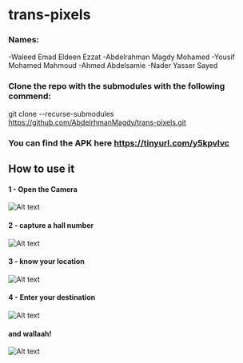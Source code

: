 # trans-pixels
### Names:
-Waleed Emad Eldeen Ezzat
-Abdelrahman Magdy Mohamed
-Yousif Mohamed Mahmoud
-Ahmed Abdelsamie
-Nader Yasser Sayed

### Clone the repo with the submodules with the following commend:
git clone --recurse-submodules https://github.com/AbdelrhmanMagdy/trans-pixels.git


### You can find the APK here https://tinyurl.com/y5kpvlvc

## How to use it

#### 1 - Open the Camera
![Alt text](https://i.imgur.com/vfrWrrp.png)
#### 2 - capture a hall number
![Alt text](https://i.imgur.com/SFfBdJ2.png)

#### 3 - know your location 
![Alt text](https://i.imgur.com/WNqhHZv.png)
#### 4 - Enter your destination
![Alt text](https://i.imgur.com/2bC6rko.png)

#### and wallaah! 

![Alt text](https://i.imgur.com/0nYmKD9.png)
